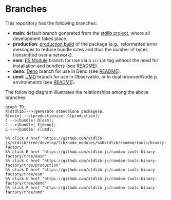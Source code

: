 <!--

@license Apache-2.0

Copyright (c) 2022 The Stdlib Authors.

Licensed under the Apache License, Version 2.0 (the "License");
you may not use this file except in compliance with the License.
You may obtain a copy of the License at

    http://www.apache.org/licenses/LICENSE-2.0

Unless required by applicable law or agreed to in writing, software
distributed under the License is distributed on an "AS IS" BASIS,
WITHOUT WARRANTIES OR CONDITIONS OF ANY KIND, either express or implied.
See the License for the specific language governing permissions and
limitations under the License.

-->

# Branches

This repository has the following branches:

-   **main**: default branch generated from the [stdlib project][stdlib-url], where all development takes place.
-   **production**: [production build][production-url] of the package (e.g., reformatted error messages to reduce bundle sizes and thus the number of bytes transmitted over a network).
-   **esm**: [ES Module][esm-url] branch for use via a `script` tag without the need for installation and bundlers (see [README][esm-readme]).
-   **deno**: [Deno][deno-url] branch for use in Deno (see [README][deno-readme]).
-   **umd**: [UMD][umd-url] branch for use in Observable, or in dual browser/Node.js environments (see [README][umd-readme]).

The following diagram illustrates the relationships among the above branches:

```mermaid
graph TD;
A[stdlib]-->|generate standalone package|B;
B[main] -->|productionize| C[production];
C -->|bundle| D[esm];
C -->|bundle| E[deno];
C -->|bundle| F[umd];

%% click A href "https://github.com/stdlib-js/stdlib/tree/develop/lib/node_modules/%40stdlib/random/tools/binary-factory"
%% click B href "https://github.com/stdlib-js/random-tools-binary-factory/tree/main"
%% click C href "https://github.com/stdlib-js/random-tools-binary-factory/tree/production"
%% click D href "https://github.com/stdlib-js/random-tools-binary-factory/tree/esm"
%% click E href "https://github.com/stdlib-js/random-tools-binary-factory/tree/deno"
%% click F href "https://github.com/stdlib-js/random-tools-binary-factory/tree/umd"
```

[stdlib-url]: https://github.com/stdlib-js/stdlib/tree/develop/lib/node_modules/%40stdlib/random/tools/binary-factory
[production-url]: https://github.com/stdlib-js/random-tools-binary-factory/tree/production
[deno-url]: https://github.com/stdlib-js/random-tools-binary-factory/tree/deno
[deno-readme]: https://github.com/stdlib-js/random-tools-binary-factory/blob/deno/README.md
[umd-url]: https://github.com/stdlib-js/random-tools-binary-factory/tree/umd
[umd-readme]: https://github.com/stdlib-js/random-tools-binary-factory/blob/umd/README.md
[esm-url]: https://github.com/stdlib-js/random-tools-binary-factory/tree/esm
[esm-readme]: https://github.com/stdlib-js/random-tools-binary-factory/blob/esm/README.md